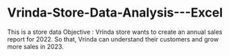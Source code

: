 # Vrinda-Store-Data-Analysis---Excel
This is a store data
Objective :
Vrinda store wants to create an annual sales report for 2022. So that, Vrinda can understand their customers and grow more sales in 2023.

